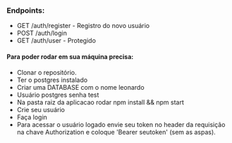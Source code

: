 ### Endpoints:

- GET /auth/register - Registro do novo usuário
- POST /auth/login
- GET /auth/user - Protegido

#### Para poder rodar em sua máquina precisa:

- Clonar o repositório.
- Ter o postgres instalado
- Criar uma DATABASE com o nome leonardo
- Usuário postgres senha test
- Na pasta raiz da aplicacao rodar npm install && npm start
- Crie seu usuário
- Faça login
- Para acessar o usuário logado envie seu token no header da requisição na chave Authorization e coloque 'Bearer seutoken' (sem as aspas).
